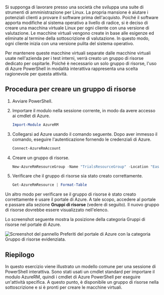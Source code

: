Si supponga di lavorare presso una società che sviluppa una suite di strumenti di amministrazione per Linux. La propria mansione è aiutare i potenziali clienti a provare il software prima dell'acquisto. Poiché il software apporta modifiche al sistema operativo a livello di radice, si è deciso di creare una macchina virtuale Linux per ogni cliente con una versione di valutazione. Le macchine virtuali vengono create in base alle esigenze ed eliminate al termine della sottoscrizione di valutazione. In questo modo, ogni cliente inizia con una versione pulita del sistema operativo. 

Per mantenere queste macchine virtuali separate dalle macchine virtuali usate nell'azienda per i test interni, verrà creato un gruppo di risorse dedicato per ospitarle. Poiché è necessario un solo gruppo di risorse, l'uso di Azure PowerShell in modalità interattiva rappresenta una scelta ragionevole per questa attività.

## <a name="steps-to-create-a-resource-group"></a>Procedura per creare un gruppo di risorse

1. Avviare PowerShell.

1. Importare il modulo nella sessione corrente, in modo da avere accesso ai cmdlet di Azure.

   ```powershell
   Import-Module AzureRM
   ```

1. Collegarsi ad Azure usando il comando seguente. Dopo aver immesso il comando, eseguire l'autenticazione fornendo le credenziali di Azure.

   ```powershell
   Connect-AzureRmAccount
   ```

1. Creare un gruppo di risorse.

    ```powershell
    New-AzureRmResourceGroup -Name "TrialsResourceGroup" -Location "East US"
    ```

1. Verificare che il gruppo di risorse sia stato creato correttamente.

    ```powershell
    Get-AzureRmResource | Format-Table
    ```
Un altro modo per verificare se il gruppo di risorse è stato creato correttamente è usare il portale di Azure. A tale scopo, accedere al portale e passare alla sezione **Gruppi di risorse** (vedere di seguito). Il nuovo gruppo di risorse dovrebbe essere visualizzato nell'elenco.

Lo screenshot seguente mostra la posizione della categoria Gruppi di risorse nel portale di Azure.

![Screenshot del pannello Preferiti del portale di Azure con la categoria Gruppo di risorse evidenziata.](../media/6-listing-resource-groups.png)

## <a name="summary"></a>Riepilogo
In questo esercizio viene illustrato un modello comune per una sessione di PowerShell interattiva. Sono stati usati un cmdlet standard per importare il modulo AzureRM, quindi i cmdlet di Azure PowerShell per eseguire un'attività specifica. A questo punto, è disponibile un gruppo di risorse nella sottoscrizione e si è pronti per creare le macchine virtuali.